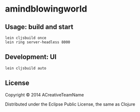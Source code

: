# amindblowingworld

## Usage: build and start

```
lein cljsbuild once
lein ring server-headless 8000
```

## Development: UI

```
lein cljsbuild auto
```

## License

Copyright © 2014 ACreativeTeamName

Distributed under the Eclipse Public License, the same as Clojure
